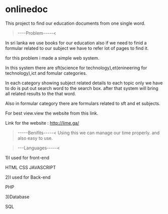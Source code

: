 # onlinedoc
This project to find our education documents from one single word.

>----Problem-----<

In sri lanka we use books for our education also if we need to finid a formular related to our subject we have to refer lot of pages to find it.

for this problem i made a simple web system.

In this  system there are sft(science for technology),et(enineering for technology),ict and fomular categories.

In each category showing subject related details to each topic only we have to do is put out search word to the search box.
after that system will bring all related results to the that word.

Also in formular category there are formulars related to sft and et subjects.

For best view.view the website from this link.

Link for the website : http://lime.ga/
>-----Benifits-----<
Using this we can manage our time properly.
and also easy to use.

>---Languages-----<

1)I used for front-end

  HTML
  CSS
  JAVASCRIPT
  
2)I used for Back-end

  PHP
  
3)Database

  SQL
